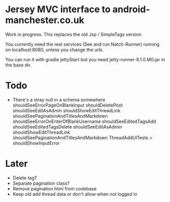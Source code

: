 Jersey MVC interface to android-manchester.co.uk
================================================
 
Work in progress. This replaces the old Jsp / SimpleTags version.

You currently need the rest services (See and run Natch-Runner) running on localhost:8080, unless you change the urls.

You can run it with gradle jettyStart but you need jetty-runner-9.1.0.M0.jar in the base dir.

Todo
====

* There's a stray null in a schema somewhere
shouldSeeErrorPageOnBlankInput
shouldDeletePost
shouldSeeEditAsAdmin shouldShowEditThreadLink
shouldSeePaginationAndTitlesAndMarkdown
shouldSeeErrorOnEnterOfBlankUsername
shouldSeeEditedTagsAdd
shouldSeeEditedTagsDelete
shouldSeeEditAsAdmin
shouldShowEditThreadLink
shouldSeePaginationAndTitlesAndMarkdown
ThreadAddUITests > shouldShowInputError

Later
=====

* Delete tag?
* Separate pagination class?
* Remove pagination html from codebase
* Keep old add thread data or don't allow when not logged in
